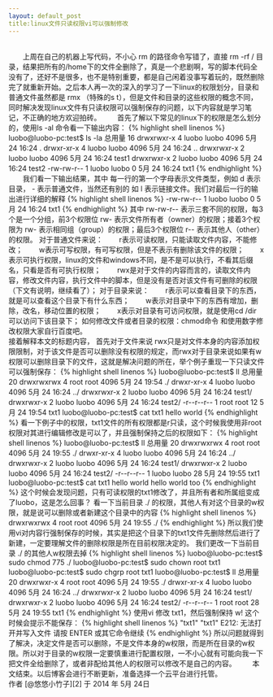 ```yaml
---
layout: default_post
title:linux文件只读权限vi可以强制修改
---
```

<br/>
　　上周在自己的机器上写代码，不小心 rm 的路径命令写错了，直接 rm -rf / 目录，结果把所有的/home下的文件全删除了，真是一个悲剧啊，写的脚本代码全没有了，还好不是很多，也不是特别重要，都是自己闲着没事写着玩的，既然删除完了就重新开始。之后本人再一次的深入的学习了一下linux的权限划分，目录和普通文件虽然都是 rmx （特殊的s t），但是文件和目录的这些权限的概念不同，同时解决发现linux文件有只读权限可以强制保存的问题，以下内容就是学习笔记，不正确的地方欢迎拍砖。
　　首先了解以下常见的linux下的权限是怎么划分的，使用ls -al 命令看一下输出内容：
{% highlight shell linenos %}
luobo@luobo-pc:test$ ls -la
总用量 16
drwxrwxr-x 4 luobo luobo 4096  5月 24 16:24 .
drwxr-xr-x 4 luobo luobo 4096  5月 24 16:24 ..
drwxrwxr-x 2 luobo luobo 4096  5月 24 16:24 test1
drwxrwxr-x 2 luobo luobo 4096  5月 24 16:24 test2
-rw-rw-r-- 1 luobo luobo    0  5月 24 16:24 txt1
{% endhighlight %}
　　我们看一下输出结果，其中 每一行的第一个字母表示文件类型，例如 d 表示目录， - 表示普通文件，当然还有别的 如 l 表示链接文件。我们对最后一行的输出进行详细的解释
{% highlight shell linenos %}
-rw-rw-r-- 1 luobo luobo    0  5月 24 16:24 txt1
{% endhighlight %}
其中 rw-rw-r-- 表示三套不同的权限，每3个是一个分组，前3个权限位 rw- 表示文件所有者（owner）的权限；接着3个权限为 rw- 表示相同组（group）的权限；最后3个权限位 r-- 表示其他人（other）的权限。
对于普通文件来说：
　　r表示可读权限，只能读取文件内容，不能修改；
　　w表示可写权限，有可写权限，但是不表示有删除该文件的权限；
　　x表示可执行权限，linux的文件和windows不同，是不是可以执行，不看其后缀名，只看是否有可执行权限；
　　rwx是对于文件的内容而言的，读取文件内容，修改文件内容，执行文件中的脚本，但是没有是否对该文件有可删除的权限（下文有说明，继续看了）；
对于目录来说：
　　r表示可以查看目录下的东西，就是可以查看这个目录下有什么东西；
　　w表示对目录中下的东西有增加，删除，改名，移动位置的权限；
　　x表示对目录有可访问权限，就是使用cd /dir 可以访问下该目录下；
如何修改文件或者目录的权限：chmod命令 和使用数字修改权限大家自行百度吧。

<br/>
接着解释本文的标题内容，
首先对于文件来说 rwx只是对文件本身的内容添加权限限制，对于该文件是否可以删除没有权限的规定，而rwx对于目录来说如果有w权限可以删除目录下的文件，这就是解决问题的所在，举个例子重现一下只读文件可以强制保存：
{% highlight shell linenos %}
luobo@luobo-pc:test$ ll
总用量 20
drwxrwxrwx 4 root  root  4096  5月 24 19:54 ./
drwxr-xr-x 4 luobo luobo 4096  5月 24 16:24 ../
drwxrwxr-x 2 luobo luobo 4096  5月 24 16:24 test1/
drwxrwxr-x 2 luobo luobo 4096  5月 24 16:24 test2/
-r--r--r-- 1 root  root    12  5月 24 19:54 txt1
luobo@luobo-pc:test$ cat txt1 
hello world
{% endhighlight %}
看一下例子中的权限，txt1文件的所有权限都是r只读，这个时候我使用非root权限对其进行编辑修改是可以了，并且强制保持之后的权限如下：
{% highlight shell linenos %}
luobo@luobo-pc:test$ ll
总用量 20
drwxrwxrwx 4 root  root  4096  5月 24 19:55 ./
drwxr-xr-x 4 luobo luobo 4096  5月 24 16:24 ../
drwxrwxr-x 2 luobo luobo 4096  5月 24 16:24 test1/
drwxrwxr-x 2 luobo luobo 4096  5月 24 16:24 test2/
-r--r--r-- 1 luobo luobo   28  5月 24 19:55 txt1
luobo@luobo-pc:test$ cat txt1 
hello world
hello world too
{% endhighlight %}
这个时候会发现问题，只有可读权限的txt1修改了，并且所有者和所属组变成了luobo，这是怎么回事？
看一下当前目录 ./ 的权限，其他人有对这个目录的w权限，就是说可以删除或者新建这个目录中的内容
{% highlight shell linenos %}
drwxrwxrwx 4 root  root  4096  5月 24 19:55 ./
{% endhighlight %}
所以我们使用vi对内容行强制保存的时候，其实是把这个目录下的txt1文件先删除然后进行了新建，一定要理解文件的删除权限是所在目前权限决定的。
我们更改一下当前目录 ./ 的其他人w权限去掉
{% highlight shell linenos %}
luobo@luobo-pc:test$ sudo chmod 775 ./
luobo@luobo-pc:test$ sudo chown root txt1 
luobo@luobo-pc:test$ sudo chgrp root txt1
luobo@luobo-pc:test$ ll
总用量 20
drwxrwxr-x 4 root  root  4096  5月 24 19:55 ./
drwxr-xr-x 4 luobo luobo 4096  5月 24 16:24 ../
drwxrwxr-x 2 luobo luobo 4096  5月 24 16:24 test1/
drwxrwxr-x 2 luobo luobo 4096  5月 24 16:24 test2/
-r--r--r-- 1 root  root    28  5月 24 19:55 txt1
{% endhighlight %}
使用vi 修改 txt1，然后强制保持 w! 这个时候会提示不能保存：
{% highlight shell linenos %}
"txt1"
"txt1" E212: 无法打开并写入文件
请按 ENTER 或其它命令继续
{% endhighlight %}
所以问题就得到了解决，决定文件是否可以删除，不是文件本身的w权限，而是所在目录的w权限。所以对于目录的w权限一定要慎重进行配置权限，一不小心就有可能向我一下把文件全给删除了，或者非配给其他人的权限可以修改不是自己的内容。
　　本文结束。以后博客会进行不断更新，准备选择一个云平台进行托管。
　
<br/>
作者 [@悠悠小竹子][2]     
于 2014 年 5月 24日


[2]:http://weibo.com/wtstengshencom
　
　